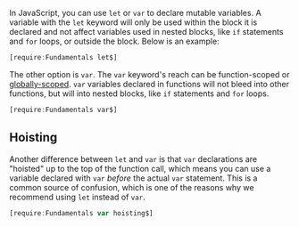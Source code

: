In JavaScript, you can use `let` or `var` to declare mutable variables.
A variable with the `let` keyword will only be used within the
block it is declared and not affect variables
used in nested blocks, like `if` statements
and `for` loops, or outside the block. Below is an example:

```javascript
[require:Fundamentals let$]
```

The other option is `var`. The `var` keyword's reach can be function-scoped or
[globally-scoped](/tutorials/fundamentals/global-variable). `var` variables declared in
functions will not bleed into other functions, but will into nested
blocks, like `if` statements and `for` loops.

```javascript
[require:Fundamentals var$]
```

Hoisting
--------

Another difference between `let` and `var` is that `var` declarations are "hoisted" up to the top of the function call,
which means you can use a variable declared with `var` _before_ the actual `var` statement. This is a common source
of confusion, which is one of the reasons why we recommend using `let` instead of `var`.

```javascript
[require:Fundamentals var hoisting$]
```
